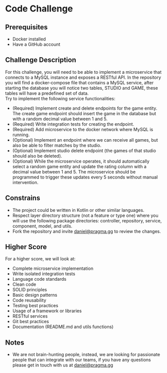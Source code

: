 # Code Challenge

## Prerequisites

- Docker installed
- Have a GitHub account

## Challenge Description

For this challenge, you will need to be able to implement a microservice that connects to a MySQL instance and exposes a RESTful API.
In the repository you will find a docker-compose file that contains a MySQL service, after starting the database you will notice two tables, STUDIO and GAME, these tables will have a predefined set of data. <br>
Try to implement the following service functionalities:

- (Required) Implement create and delete endpoints for the game entity. The create game endpoint should insert the game in the database but with a random decimal value between 1 and 5.
- (Required) Write integration tests for creating the endpoint.
- (Required) Add microservice to the docker network where MySQL is running.
- (Optional) Implement an endpoint where we can receive all games, but also be able to filter matches by the studio.
- (Optional) Implement studio delete endpoint (the games of that studio should also be deleted).
- (Optional) While the microservice operates, it should automatically select a random game entity and update the rating column with a decimal value between 1 and 5. The microservice should be programmed to trigger these updates every 5 seconds without manual intervention.

## Constrains

- The project could be written in Kotlin or other similar languages.
- Respect layer directory structure (not a feature or type one) where you will use the following package directories: controller, repository, service, component, model, and utils.
- Fork the repository and invite daniel@pragma.gg to review the changes.

## Higher Score

For a higher score, we will look at:
- Complete microservice implementation
- Write isolated integration tests
- Language code standards
- Clean code
- SOLID principles
- Basic design patterns
- Code reusability
- Testing best practices
- Usage of a framework or libraries
- RESTful services
- Git best practices
- Documentation (README.md and utils functions)

## Notes

- We are not brain-hunting people, instead, we are looking for passionate people that can integrate with our teams, if you have any questions please get in touch with us at daniel@pragma.gg

